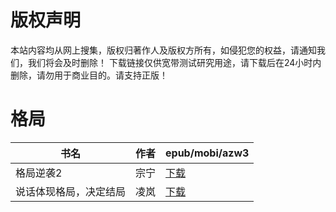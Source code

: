 # 版权声明

本站内容均从网上搜集，版权归著作人及版权方所有，如侵犯您的权益，请通知我们，我们将会及时删除！ 下载链接仅供宽带测试研究用途，请下载后在24小时内删除，请勿用于商业目的。请支持正版！

# 格局

| 书名 | 作者 | epub/mobi/azw3 |
| --- | --- | --- |
| 格局逆袭2 | 宗宁 | [下载](https://url89.ctfile.com/f/31084289-1357049563-1105d3?p=8866) |
| 说话体现格局，决定结局 | 凌岚 | [下载](https://url89.ctfile.com/f/31084289-1357037023-583ee7?p=8866) |
